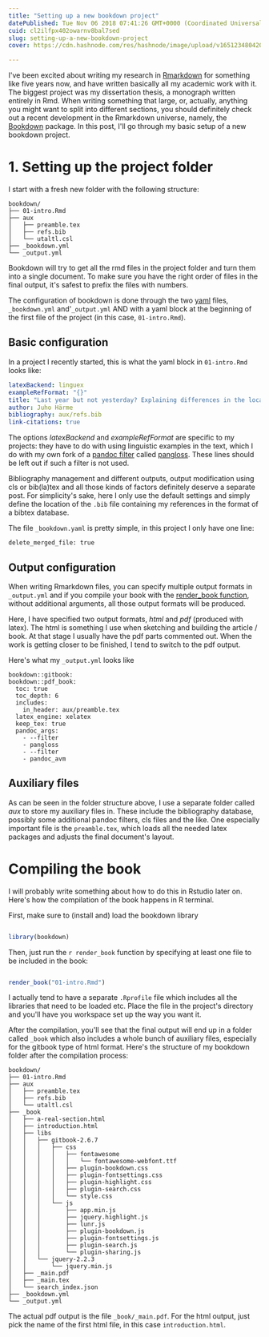 ```yaml
---
title: "Setting up a new bookdown project"
datePublished: Tue Nov 06 2018 07:41:26 GMT+0000 (Coordinated Universal Time)
cuid: cl2ilfpx402owarnv8bal7sed
slug: setting-up-a-new-bookdown-project
cover: https://cdn.hashnode.com/res/hashnode/image/upload/v1651234804202/sIF2AJtlc.png

---
```



I've been excited about writing my research in
[Rmarkdown](https://rmarkdown.rstudio.com/) for something like five years now,
and have written basically all my academic work with it. The biggest project
was my dissertation thesis, a monograph written entirely in Rmd.
When writing something that large, or, actually, anything you
might want to split into different sections, you should definitely
check out a recent development in the Rmarkdown universe, namely, the [Bookdown](https://bookdown.org/yihui/bookdown/)
package. In this post, I'll go through my basic setup
of a new bookdown project.

# 1. Setting up the project folder

I start with a fresh new folder with the following structure:

    bookdown/
    ├── 01-intro.Rmd
    ├── aux
    │   ├── preamble.tex
    │   ├── refs.bib
    │   └── utaltl.csl
    ├── _bookdown.yml
    └── _output.yml

Bookdown will try to get all the rmd files in the project folder
and turn them into a single document. To make sure you have the right
order of files in the final output, it's safest to prefix the files
with numbers.

The configuration of bookdown is done through the two [yaml](https://en.wikipedia.org/wiki/YAML)
files, `_bookdown.yml` and'`_output.yml` AND with a yaml block
at the beginning of the first file of the project (in this case, `01-intro.Rmd`).

## Basic configuration

In a project I recently started, this is what the yaml block
in `01-intro.Rmd` looks like:

```yaml
latexBackend: linguex
exampleRefFormat: "{}"
title: "Last year but not yesterday? Explaining differences in the locations of Finnish and Russian time adverbials using comparable corpora"
author: Juho Härme
bibliography: aux/refs.bib
link-citations: true
```

The options _latexBackend_ and _exampleRefFormat_ are specific
to my projects: they have to do with using linguistic examples
in the text, which I do with my own fork of a [pandoc filter](http://www.pandoc.org/filters.html)
called [pangloss](https://github.com/hrmJ/pangloss_linguex). These
lines should be left out if such a filter is not used.

Bibliography management and different outputs, output modification using cls
or bib(la)tex and all those kinds of factors definitely deserve
a separate post. For simplicity's sake, here I only
use the default settings and simply define the location of the `.bib`
file containing my references in the format of a bibtex database.

The file `_bookdown.yaml` is pretty simple, in this
project I only have one line:

```
delete_merged_file: true
```

## Output configuration

When writing Rmarkdown files, you can specify multiple output
formats in `_output.yml` and if you compile your
book with the [render_book function](https://bookdown.org/yihui/bookdown/new-session.html),
without additional arguments, all those output formats will be produced.

Here, I have specified two output formats, _html_ and _pdf_ (produced with
latex). The html is something I use when sketching and building the article / book.
At that stage I usually have the pdf parts commented out. When the work is getting
closer to be finished, I tend to switch to the pdf output.

Here's what my `_output.yml` looks like

```
bookdown::gitbook:
bookdown::pdf_book:
  toc: true
  toc_depth: 6
  includes:
    in_header: aux/preamble.tex
  latex_engine: xelatex
  keep_tex: true
  pandoc_args:
    - --filter
    - pangloss
    - --filter
    - pandoc_avm
```

## Auxiliary files

As can be seen in the folder structure above, I use a separate folder called _aux_ to store
my auxiliary files in. These include the bibliography database, possibly some additional pandoc
filters, cls files and the like. One especially important file is the `preamble.tex`, which
loads all the needed latex packages and adjusts the final document's layout.

# Compiling the book

I will probably write something about how to do this in Rstudio later on.
Here's how the compilation of the book happens in R terminal.

First, make sure to (install and) load the bookdown library

```r

library(bookdown)

```

Then, just run the `r render_book` function by specifying at least one file to be included
in the book:

```r

render_book("01-intro.Rmd")

```

I actually tend to have a separate `.Rprofile` file
which includes all the libraries that need to be loaded
etc. Place the file in the project's directory and
you'll have you workspace set up the way you want it.

After the compilation, you'll see that
the final output will end up in a folder called `_book`
which also includes a whole bunch
of auxiliary files, especially for the gitbook type of html format.
Here's the structure of my bookdown folder
after the compilation process:

    bookdown/
    ├── 01-intro.Rmd
    ├── aux
    │   ├── preamble.tex
    │   ├── refs.bib
    │   └── utaltl.csl
    ├── _book
    │   ├── a-real-section.html
    │   ├── introduction.html
    │   ├── libs
    │   │   ├── gitbook-2.6.7
    │   │   │   ├── css
    │   │   │   │   ├── fontawesome
    │   │   │   │   │   └── fontawesome-webfont.ttf
    │   │   │   │   ├── plugin-bookdown.css
    │   │   │   │   ├── plugin-fontsettings.css
    │   │   │   │   ├── plugin-highlight.css
    │   │   │   │   ├── plugin-search.css
    │   │   │   │   └── style.css
    │   │   │   └── js
    │   │   │       ├── app.min.js
    │   │   │       ├── jquery.highlight.js
    │   │   │       ├── lunr.js
    │   │   │       ├── plugin-bookdown.js
    │   │   │       ├── plugin-fontsettings.js
    │   │   │       ├── plugin-search.js
    │   │   │       └── plugin-sharing.js
    │   │   └── jquery-2.2.3
    │   │       └── jquery.min.js
    │   ├── _main.pdf
    │   ├── _main.tex
    │   └── search_index.json
    ├── _bookdown.yml
    └── _output.yml

The actual pdf output is the file `_book/_main.pdf`. For the html
output, just pick the name of the first html file, in this case
`introduction.html`.

